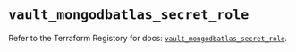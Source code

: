 # `vault_mongodbatlas_secret_role`

Refer to the Terraform Registory for docs: [`vault_mongodbatlas_secret_role`](https://www.terraform.io/docs/providers/vault/r/mongodbatlas_secret_role).
